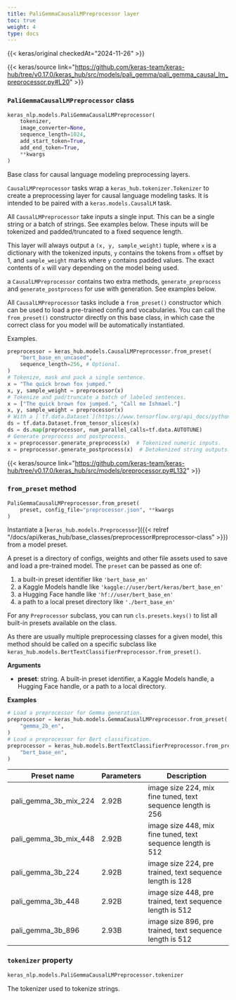```yaml
---
title: PaliGemmaCausalLMPreprocessor layer
toc: true
weight: 4
type: docs
---
```


{{< keras/original checkedAt="2024-11-26" >}}

{{< keras/source link="https://github.com/keras-team/keras-hub/tree/v0.17.0/keras_hub/src/models/pali_gemma/pali_gemma_causal_lm_preprocessor.py#L20" >}}

### `PaliGemmaCausalLMPreprocessor` class

```python
keras_nlp.models.PaliGemmaCausalLMPreprocessor(
    tokenizer,
    image_converter=None,
    sequence_length=1024,
    add_start_token=True,
    add_end_token=True,
    **kwargs
)
```

Base class for causal language modeling preprocessing layers.

`CausalLMPreprocessor` tasks wrap a `keras_hub.tokenizer.Tokenizer` to
create a preprocessing layer for causal language modeling tasks. It is
intended to be paired with a `keras.models.CausalLM` task.

All `CausalLMPreprocessor` take inputs a single input. This can be a single
string or a batch of strings. See examples below. These inputs
will be tokenized and padded/truncated to a fixed sequence length.

This layer will always output a `(x, y, sample_weight)` tuple, where `x`
is a dictionary with the tokenized inputs, `y` contains the tokens from `x`
offset by 1, and `sample_weight` marks where `y` contains padded
values. The exact contents of `x` will vary depending on the model being
used.

a `CausalLMPreprocessor` contains two extra methods, `generate_preprocess`
and `generate_postprocess` for use with generation. See examples below.

All `CausalLMPreprocessor` tasks include a `from_preset()` constructor
which can be used to load a pre-trained config and vocabularies. You can
call the `from_preset()` constructor directly on this base class, in which
case the correct class for you model will be automatically instantiated.

Examples.

```python
preprocessor = keras_hub.models.CausalLMPreprocessor.from_preset(
    "bert_base_en_uncased",
    sequence_length=256, # Optional.
)
# Tokenize, mask and pack a single sentence.
x = "The quick brown fox jumped."
x, y, sample_weight = preprocessor(x)
# Tokenize and pad/truncate a batch of labeled sentences.
x = ["The quick brown fox jumped.", "Call me Ishmael."]
x, y, sample_weight = preprocessor(x)
# With a [`tf.data.Dataset`](https://www.tensorflow.org/api_docs/python/tf/data/Dataset).
ds = tf.data.Dataset.from_tensor_slices(x)
ds = ds.map(preprocessor, num_parallel_calls=tf.data.AUTOTUNE)
# Generate preprocess and postprocess.
x = preprocessor.generate_preprocess(x)  # Tokenized numeric inputs.
x = preprocessor.generate_postprocess(x)  # Detokenized string outputs.
```

{{< keras/source link="https://github.com/keras-team/keras-hub/tree/v0.17.0/keras_hub/src/models/preprocessor.py#L132" >}}

### `from_preset` method

```python
PaliGemmaCausalLMPreprocessor.from_preset(
    preset, config_file="preprocessor.json", **kwargs
)
```

Instantiate a [`keras_hub.models.Preprocessor`]({{< relref "/docs/api/keras_hub/base_classes/preprocessor#preprocessor-class" >}}) from a model preset.

A preset is a directory of configs, weights and other file assets used
to save and load a pre-trained model. The `preset` can be passed as
one of:

1. a built-in preset identifier like `'bert_base_en'`
2. a Kaggle Models handle like `'kaggle://user/bert/keras/bert_base_en'`
3. a Hugging Face handle like `'hf://user/bert_base_en'`
4. a path to a local preset directory like `'./bert_base_en'`

For any `Preprocessor` subclass, you can run `cls.presets.keys()` to
list all built-in presets available on the class.

As there are usually multiple preprocessing classes for a given model,
this method should be called on a specific subclass like
`keras_hub.models.BertTextClassifierPreprocessor.from_preset()`.

**Arguments**

- **preset**: string. A built-in preset identifier, a Kaggle Models
  handle, a Hugging Face handle, or a path to a local directory.

**Examples**

```python
# Load a preprocessor for Gemma generation.
preprocessor = keras_hub.models.GemmaCausalLMPreprocessor.from_preset(
    "gemma_2b_en",
)
# Load a preprocessor for Bert classification.
preprocessor = keras_hub.models.BertTextClassifierPreprocessor.from_preset(
    "bert_base_en",
)
```

| Preset name           | Parameters | Description                                                 |
| --------------------- | ---------- | ----------------------------------------------------------- |
| pali_gemma_3b_mix_224 | 2.92B      | image size 224, mix fine tuned, text sequence length is 256 |
| pali_gemma_3b_mix_448 | 2.92B      | image size 448, mix fine tuned, text sequence length is 512 |
| pali_gemma_3b_224     | 2.92B      | image size 224, pre trained, text sequence length is 128    |
| pali_gemma_3b_448     | 2.92B      | image size 448, pre trained, text sequence length is 512    |
| pali_gemma_3b_896     | 2.93B      | image size 896, pre trained, text sequence length is 512    |

### `tokenizer` property

```python
keras_nlp.models.PaliGemmaCausalLMPreprocessor.tokenizer
```

The tokenizer used to tokenize strings.
